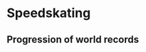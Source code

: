 # Speedskating

<!-- %%% style:  ~/nav_bar -->
<!-- %%% script: ~/nav_bar -->
<!-- %%% script: ~/events  -->

## Progression of world records

<div id = "navigation"></div>

